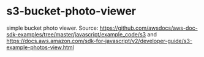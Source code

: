 # s3-bucket-photo-viewer
simple bucket photo viewer. Source: https://github.com/awsdocs/aws-doc-sdk-examples/tree/master/javascript/example_code/s3 and https://docs.aws.amazon.com/sdk-for-javascript/v2/developer-guide/s3-example-photos-view.html
